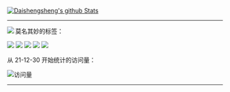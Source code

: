 
[![Daishengsheng's github Stats](https://github-readme-stats.vercel.app/api?username=Daishengsheng&count_private=true&include_all_commits=true&show_icons=true&theme=dracula)](https://github.com/anuraghazra/github-readme-stats)

----

<a href="https://github.com/Daishengsheng">
  <img align="left" src="https://github-readme-stats-azmiao.vercel.app/api/top-langs/?username=Daishengsheng&layout=compact" />
</a>

莫名其妙的标签：

![](https://img.shields.io/badge/-python-yellow) ![](https://img.shields.io/badge/-Javascript-orange) ![](https://img.shields.io/badge/-Html-red) ![](https://img.shields.io/badge/-CSS-blue) ![](https://img.shields.io/badge/-C%2B%2B-brightgreen) 

从 21-12-30 开始统计的访问量：

![访问量](https://visitor-badge.laobi.icu/badge?page_id=Daishengsheng.github)

----
